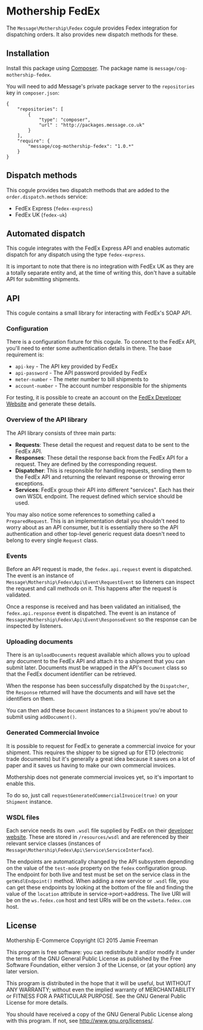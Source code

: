 # Mothership FedEx

The `Message\Mothership\Fedex` cogule provides Fedex integration for dispatching orders. It also provides new dispatch methods for these.

## Installation

Install this package using [Composer](http://getcomposer.org/). The package name is `message/cog-mothership-fedex`.

You will need to add Message's private package server to the `repositories` key in `composer.json`:

	{
		"repositories": [
			{
				"type": "composer",
				"url" : "http://packages.message.co.uk"
			}
		],
		"require": {
			"message/cog-mothership-fedex": "1.0.*"
		}
	}

## Dispatch methods

This cogule provides two dispatch methods that are added to the `order.dispatch.methods` service:

- FedEx Express (`fedex-express`)
- FedEx UK (`fedex-uk`)

## Automated dispatch

This cogule integrates with the FedEx Express API and enables automatic dispatch for any dispatch using the type `fedex-express`.

It is important to note that there is no integration with FedEx UK as they are a totally separate entity and, at the time of writing this, don't have a suitable API for submitting shipments.

## API

This cogule contains a small library for interacting with FedEx's SOAP API.

### Configuration

There is a configuration fixture for this cogule. To connect to the FedEx API, you'll need to enter some authentication details in there. The base requirement is:

- `api-key` - The API key provided by FedEx
- `api-password` - The API password provided by FedEx
- `meter-number` - The meter number to bill shipments to
- `account-number` - The account number responsible for the shipments

For testing, it is possible to create an account on the [FedEx Developer Website](http://fedex.com/developer) and generate these details.

### Overview of the API library

The API library consists of three main parts:

- **Requests**: These detail the request and request data to be sent to the FedEx API.
- **Responses**: These detail the response back from the FedEx API for a request. They are defined by the corresponding request.
- **Dispatcher**: This is responsible for handling requests, sending them to the FedEx API and returning the relevant response or throwing error exceptions.
- **Services**: FedEx group their API into different "services". Each has their own WSDL endpoint. The request defined which service should be used.

You may also notice some references to something called a `PreparedRequest`. This is an implementation detail you shouldn't need to worry about as an API consumer, but it is essentially there so the API authentication and other top-level generic request data doesn't need to belong to every single `Request` class.

### Events

Before an API request is made, the `fedex.api.request` event is dispatched. The event is an instance of `Message\Mothership\Fedex\Api\Event\RequestEvent` so listeners can inspect the request and call methods on it. This happens after the request is validated.

Once a response is received and has been validated an initialised, the `fedex.api.response` event is dispatched. The event is an instance of `Message\Mothership\Fedex\Api\Event\ResponseEvent` so the response can be inspected by listeners.

### Uploading documents

There is an `UploadDocuments` request available which allows you to upload any document to the FedEx API and attach it to a shipment that you can submit later. Documents must be wrapped in the API's `Document` class so that the FedEx document identifier can be retrieved.

When the response has been successfully dispatched by the `Dispatcher`, the `Response` returned will have the documents and will have set the identifiers on them.

You can then add these `Document` instances to a `Shipment` you're about to submit using `addDocument()`.

### Generated Commercial Invoice

It is possible to request for FedEx to generate a commercial invoice for your shipment. This requires the shipper to be signed up for ETD (electronic trade documents) but it's generally a great idea because it saves on a lot of paper and it saves us having to make our own commercial invoices.

Mothership does not generate commercial invoices yet, so it's important to enable this.

To do so, just call `requestGeneratedCommercialInvoice(true)` on your `Shipment` instance.

### WSDL files

Each service needs its own `.wsdl` file supplied by FedEx on their [developer website](http://fedex.com/developer). These are stored in `/resources/wsdl` and are referenced by their relevant service classes (instances of `Message\Mothership\Fedex\Api\Service\ServiceInterface`).

The endpoints are automatically changed by the API subsystem depending on the value of the `test-mode` property on the `fedex` configuration group. The endpoint for both live and test must be set on the service class in the `getWsdlEndpoint()` method. When adding a new service or `.wsdl` file, you can get these endpoints by looking at the bottom of the file and finding the value of the `location` attribute in service->port->address. The live URI will be on the `ws.fedex.com` host and test URIs will be on the `wsbeta.fedex.com` host.

## License

Mothership E-Commerce
Copyright (C) 2015 Jamie Freeman

This program is free software: you can redistribute it and/or modify it under the terms of the GNU General Public License as published by the Free Software Foundation, either version 3 of the License, or (at your option) any later version.

This program is distributed in the hope that it will be useful, but WITHOUT ANY WARRANTY; without even the implied warranty of MERCHANTABILITY or FITNESS FOR A PARTICULAR PURPOSE.  See the GNU General Public License for more details.

You should have received a copy of the GNU General Public License along with this program.  If not, see <http://www.gnu.org/licenses/>.
